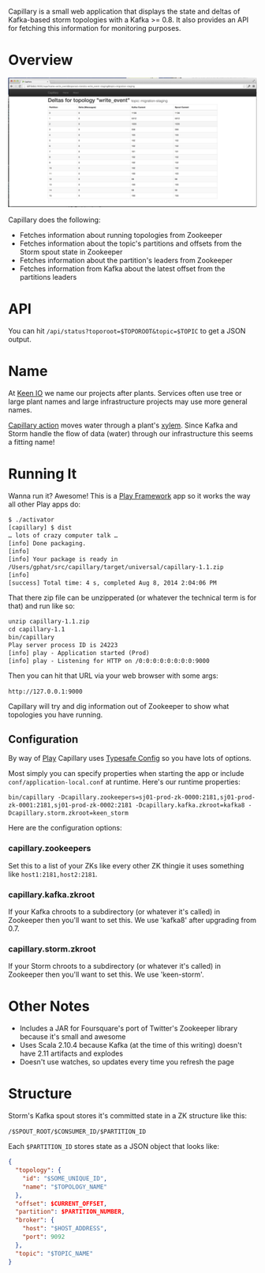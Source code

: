 Capillary is a small web application that displays the state and
deltas of Kafka-based storm topologies with a Kafka >= 0.8. It also provides
an API for fetching this information for monitoring purposes.

# Overview

![Capillary](/shot.png?raw=true)

Capillary does the following:
* Fetches information about running topologies from Zookeeper
* Fetches information about the topic's partitions and offsets from the Storm spout state in Zookeeper
* Fetches information about the partition's leaders from Zookeeper
* Fetches information from Kafka about the latest offset from the partitions leaders

# API

You can hit `/api/status?toporoot=$TOPOROOT&topic=$TOPIC` to get a JSON output.

# Name

At [Keen IO](http://keen.io) we name our projects after plants. Services often use tree or large plant names and large infrastructure projects may use more general names.

[Capillary action](http://en.wikipedia.org/wiki/Capillary_action) moves water through a plant's [xylem](http://en.wikipedia.org/wiki/Xylem).
Since Kafka and Storm handle the flow of data (water) through our infrastructure this seems a fitting name!

# Running It

Wanna run it? Awesome! This is a [Play Framework](http://www.playframework.com/) app so it works the way all other Play apps do:

```
$ ./activator
[capillary] $ dist
… lots of crazy computer talk …
[info] Done packaging.
[info]
[info] Your package is ready in /Users/gphat/src/capillary/target/universal/capillary-1.1.zip
[info]
[success] Total time: 4 s, completed Aug 8, 2014 2:04:06 PM
```

That there zip file can be unzipperated (or whatever the technical term is for that) and run like so:
```
unzip capillary-1.1.zip
cd capillary-1.1
bin/capillary
Play server process ID is 24223
[info] play - Application started (Prod)
[info] play - Listening for HTTP on /0:0:0:0:0:0:0:0:9000
```

Then you can hit that URL via your web browser with some args:

`http://127.0.0.1:9000`

Capillary will try and dig information out of Zookeeper to show what topologies you have running.

## Configuration

By way of [Play](http://www.playframework.com/) Capillary uses [Typesafe Config](https://github.com/typesafehub/config) so you have lots of options.

Most simply you can specify properties when starting the app or include `conf/application-local.conf` at runtime. Here's our runtime properties:

```
bin/capillary -Dcapillary.zookeepers=sj01-prod-zk-0000:2181,sj01-prod-zk-0001:2181,sj01-prod-zk-0002:2181 -Dcapillary.kafka.zkroot=kafka8 -Dcapillary.storm.zkroot=keen_storm
```

Here are the configuration options:

### capillary.zookeepers

Set this to a list of your ZKs like every other ZK thingie it uses something like `host1:2181,host2:2181`.

### capillary.kafka.zkroot

If your Kafka chroots to a subdirectory (or whatever it's called) in Zookeeper then you'll want to set this. We use 'kafka8' after upgrading from 0.7.

### capillary.storm.zkroot

If your Storm chroots to a subdirectory (or whatever it's called) in Zookeeper then you'll want to set this. We use 'keen-storm'.

###

# Other Notes

* Includes a JAR for Foursquare's port of Twitter's Zookeeper library because it's small and awesome
* Uses Scala 2.10.4 because Kafka (at the time of this writing) doesn't have 2.11 artifacts and explodes
* Doesn't use watches, so updates every time you refresh the page

# Structure

Storm's Kafka spout stores it's committed state in a ZK structure like this:

`/$SPOUT_ROOT/$CONSUMER_ID/$PARTITION_ID`

Each `$PARTITION_ID` stores state as a JSON object that looks like:

```json
{
  "topology": {
    "id": "$SOME_UNIQUE_ID",
    "name": "$TOPOLOGY_NAME"
  },
  "offset": $CURRENT_OFFSET,
  "partition": $PARTITION_NUMBER,
  "broker": {
    "host": "$HOST_ADDRESS",
    "port": 9092
  },
  "topic": "$TOPIC_NAME"
}
```
